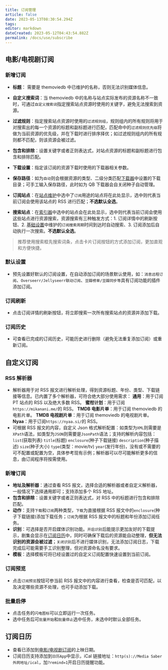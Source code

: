 ```yaml
---
title: 订阅管理
article: false
date: 2023-05-13T08:30:54.294Z
tags:
editor: markdown
dateCreated: 2023-05-12T04:43:54.882Z
permalink: /docs/use/subscribe
---
```


## 电影/电视剧订阅

### 新增订阅

- **标题**： 需要是 themoviedb 中已维护的名称，否则无法识别媒体信息。
- **自定义搜索词**：当 themoviedb 中的名称与站点实际发布的资源名称不一致时，可通过`自定义搜索词`指定搜索站点资源时使用的关键字，避免无法搜索到资源。
- **过滤规则**：指定搜索站点资源时使用的`过滤规则组`，规则组内的所有规则将用于对搜索出的每一个资源的标题和副标题进行匹配，匹配命中的`过滤规则优先级`将做为当前资源的优先级，并在下载时进行排序择优；如过滤规则组内的所有规则都不匹配，则该资源会被过滤。
- **包含和排除**：设置关键字或者正则表达式，对站点资源的标题和副标题进行包含和排除匹配。
- **下载设置**：指定该订阅的资源下载时使用的下载器相关参数。
- **保存路径**：如为`自动`则会根据资源的类型、二级分类匹配[下载器](/docs/setting/downloader/)中设置的下载目录；可手工输入保存路径，此时如为 QB 下载器会自关闭种子自动管理。

- **订阅站点**：在[站点维护](/docs/use/site/#站点维护)中选中了`订阅`用途的站点将在此处显示，选中则代表当前订阅会使用该站点的 RSS 进行匹配；**不选默认全选**。
- **搜索站点**：在[索引器](/docs/setting/indexer/)中选中的站点会在此处显示，选中则代表当前订阅会使用这些站点进行资源搜索，资源搜索有三种触发方式：1. 订阅详情中的刷新按钮、2. [基础设置](/docs/setting/base/#服务)中维护的`订阅搜索周期`时间到达时自动搜索、3. 订阅添加后自动执行一次搜索。**不选默认全选**。

> 推荐使用搜索框先搜索词条，点击卡片订阅按钮的方式添加订阅，更加直观和方便快捷。

### 默认设置

- 预先设置好默认的订阅设置，在自动添加订阅的场景默认使用，如：`消息远程订阅`、`Overseerr/Jellyseerr联动订阅`、`豆瓣榜单/豆瓣同步等`具有订阅功能的插件添加订阅。

### 订阅刷新

- 点击订阅详情的刷新按钮，将立即搜索一次所有搜索站点的资源并添加下载。

### 订阅历史

- 可查看已完成的订阅历史，可能历史进行删除（避免无法重复添加订阅）或重新订阅。

## 自定义订阅

### RSS 解析器

- 解析器用于对 RSS 报文进行解析处理，得到资源标题、年份、类型、下载链接等信息。已内置了多个解析器，可符合绝大部分使用需求：
  **通用**：用于订阅 PT 站点的 RSS 以及绝大多数 RSS。
  **蜜柑计划**：用于订阅`https://mikanani.me/`的 RSS。
  **TMDB 电影片单**：用于订阅 themoviedb 的电影片单。
  **TMDB 电视剧片单**：用于订阅 themoviedb 的电视剧片单。
  **Nyaa**：用于订阅`https://nyaa.si/`的 RSS。
- 可根据 RSS 报文的内容，自定义 Json 格式解析配置：如类型为`XML`则需要是`XPath`语法，如类型为`JSON`则需要是`JsonPath`语法；支持的解析内容包括：`list`(获取列表) `title`(标题) `enclosure`(种子下载链接) `description`(种子描述) `size`(种子大小) `type`(类型：movie/tv) `year`(发行年份)，没有或不需要的可不配置或配置为空，具体参考现有示例；解析器可以尽可能解析更多的信息，由订阅程序将按需使用。

### 新增订阅

- **地址及解析器**：通过查看 RSS 报文，选择合适的解析器或者自定义解析器，一般情况下选择通用即可；支持添加多个 RSS 地址。
- **包含和排除**：设置关键字或者正则表达式，对 RSS 中的标题进行包含和排除匹配。
- **动作**：支持`下载`和`订阅`两种类型，`下载`为直接根据 RSS 报文中的`enclosure`(种子下载链接)添加下载任务；`订阅`为根据 RSS 报文中的标题和年份添加订阅任务。
- **识别**：可选择是否开启媒体识别功能。`开启识别`后能提示更加友好的下载提示，剧集会显示在[订阅日历](/docs/use/subscribe/#订阅日历)中，同时可确保下载后的资源能自动整理，**但无法识别的资源会被过滤**；`关闭识别`后不进行媒体识别，无法添加订阅日志，下载完成后可能需要手工识别整理，但对资源命名没有要求。
- **模板**：选择模板可将已经设置过的自定义订阅配置快速设置到当前订阅。

### 订阅预览

- 点击`订阅预览`按钮可参当前 RSS 报文中的内容进行查看，检查是否可匹配，以及决定哪些资源不处理，也可手动添加下载。

### 批量启停

- 点击任务的`闪电图标`可以立即运行一次任务。
- 选中任务后可`批量开始`和`批量停止`选中任务，未选中时默认全部任务。

## 订阅日历

- 查看已添加到[电影/电视剧订阅](/docs/use/subscribe/#电影/电视剧订阅)的上映日期。
- 订阅日历支持添加到`日历App`中显示，iCal 链接地址：`http(s)://Media Saber外网地址/ical`，加`?remind=1`开启日历提醒功能。
